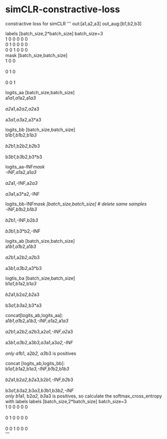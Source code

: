 # simCLR-constractive-loss
constractive loss for simCLR
'''
out:[a1,a2,a3]
out_aug:[b1,b2,b3]

labels [batch_size,2*batch_size] batch_size=3 \
1 0 0 0 0 0 \
0 1 0 0 0 0 \
0 0 1 0 0 0 \
mask [batch_size,batch_size]
<br> 1 0 0 <br/>
<br> 0 1 0 <br/>
<br> 0 0 1 <br/>

logits_aa [batch_size,batch_size]
<br> a1*a1,a1*a2,a1*a3 <br/>
<br> a2*a1,a2*a2,a2*a3 <br/>
<br> a3*a1,a3*a2,a3*a3 <br/>

logits_bb [batch_size,batch_size]
<br> b1*b1,b1*b2,b1*b3 <br/>
<br> b2*b1,b2*b2,b2*b3 <br/>
<br> b3*b1,b3*b2,b3*b3 <br/>

logits_aa-INF*mask
<br> -INF,a1*a2,a1*a3 <br/>
<br> a2*a1,-INF,a2*a3 <br/>
<br> a3*a1,a3*a2,-INF <br/>

logits_bb-INF*mask [batch_size,batch_size] # delete same samples
<br> -INF,b1*b2,b1*b3 <br/>
<br> b2*b1,-INF,b2*b3 <br/>
<br> b3*b1,b3*b2,-INF <br/>

logits_ab [batch_size,batch_size]
<br> a1*b1,a1*b2,a1*b3 <br/>
<br> a2*b1,a2*b2,a2*b3 <br/>
<br> a3*b1,a3*b2,a3*b3 <br/>

logtis_ba [batch_size,batch_size]
<br> b1*a1,b1*a2,b1*a3 <br/>
<br> b2*a1,b2*a2,b2*a3 <br/>
<br> b3*a1,b3*a2,b3*a3 <br/>

concat[logits_ab,logits_aa]:
<br> a1*b1,a1*b2,a1*b3,-INF,a1*a2,a1*a3 <br/>
<br> a2*b1,a2*b2,a2*b3,a2*a1,-INF,a2*a3 <br/>
<br> a3*b1,a3*b2,a3*b3,a3*a1,a3*a2,-INF <br/>
<br> only a1*b1, a2*b2, a3*b3  is positives

concat [logits_ab,logits_bb]:
<br> b1*a1,b1*a2,b1*a3,-INF,b1*b2,b1*b3 <br/>
<br> b2*a1,b2*a2,b2*a3,b2*b1,-INF,b2*b3 <br/>
<br> b3*a1,b3*a2,b3*a3,b3*b1,b3*b2,-INF <br/>
only b1*a1, b2*a2, b3*a3  is positives, so calculate the softmax_cross_entropy with labels
labels [batch_size,2*batch_size] batch_size=3
<br> 1 0 0 0 0 0 <br/>
<br> 0 1 0 0 0 0 <br/>
<br> 0 0 1 0 0 0 <br/>
'''
